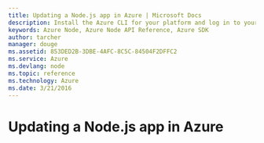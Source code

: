 ```yaml
---
title: Updating a Node.js app in Azure | Microsoft Docs
description: Install the Azure CLI for your platform and log in to your Azure account
keywords: Azure Node, Azure Node API Reference, Azure SDK
author: tarcher
manager: douge
ms.assetid: 853DED2B-3DBE-4AFC-8C5C-84504F2DFFC2
ms.service: Azure
ms.devlang: node
ms.topic: reference
ms.technology: Azure
ms.date: 3/21/2016
---
```


# Updating a Node.js app in Azure